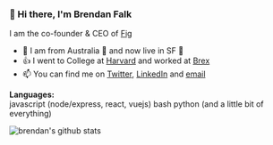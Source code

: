 ### 👋 Hi there, I'm Brendan Falk

I am the co-founder & CEO of [Fig](https://withfig.com?ref=github_brendan_profile_page)


- 📍 I am from Australia 🦘 and now live in SF 🌉
- 👍 I went to College at [Harvard](harvard.edu) and worked at [Brex](brex.com)
- 📫 You can find me on [Twitter](https://twitter.com/brendanfalk), [LinkedIn](https://www.linkedin.com/in/brendanfalk) and [email](mailto:brendan@withfig.com)

**Languages:**  
javascript (node/express, react, vuejs) bash python (and a little bit of everything)

![brendan's github stats](https://github-readme-stats.vercel.app/api?username=falky97&show_icons=true&hide=[%22issues%22])
